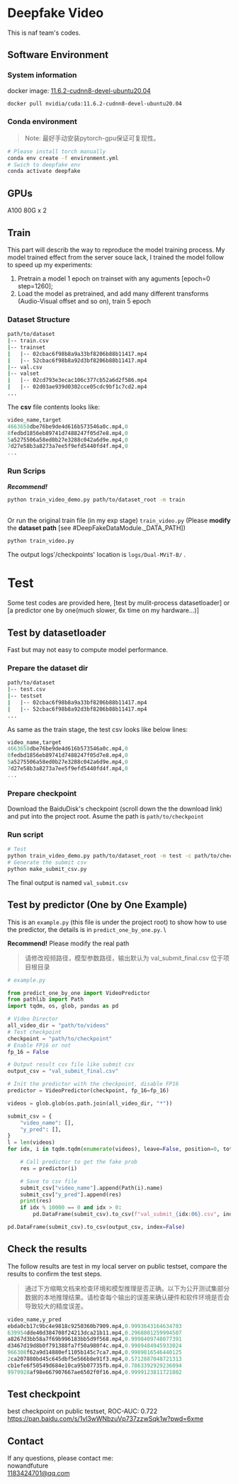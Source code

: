 # Deepfake Video
This is naf team's codes.

## Software Environment

### System information 
docker image: [11.6.2-cudnn8-devel-ubuntu20.04](https://hub.docker.com/r/nvidia/cuda/tags?page=&page_size=&ordering=&name=11.6.2-cudnn8-devel-ubuntu20.04)
``` bash
docker pull nvidia/cuda:11.6.2-cudnn8-devel-ubuntu20.04
```
### Conda environment
> Note: 最好手动安装pytorch-gpu保证可复现性。
``` bash
# Please install torch manually
conda env create -f environment.yml
# Swich to deepfake env
conda activate deepfake
```

## GPUs
A100 80G x 2

## Train
This part will describ the way to reproduce the model training process.
My model trained effect from the server souce lack, I trained the model follow to speed up my experiments:
1. Pretrain a model 1 epoch on trainset with any aguments [epoch=0 step=1260];
2. Load the model as pretrained, and add many different transforms (Audio-Visual offset and so on), train 5 epoch


### Dataset Structure

``` bash
path/to/dataset
|-- train.csv
|-- trainset
|   |-- 02cbac6f98b8a9a33bf8206b88b11417.mp4
|   |-- 52cbac6f98b8a92d3bf8206b88b11417.mp4
|-- val.csv
|-- valset
|   |-- 02cd793e3ecac106c377cb52a6d2f586.mp4
|   |-- 02d03ae939d0302cce05cdc9bf1c7cd2.mp4
...
```

The **csv** file contents looks like:
```sql
video_name,target
4663658dbe76be9de4d616b573546a0c.mp4,0
8fedbd1856eb89741d7488247f05d7e8.mp4,0
5a5275506a58ed0b27e3288c042a6d9e.mp4,0
7d27e58b3a8273a7ee5f9efd5440fd4f.mp4,0
...
```

### Run Scrips

***Recommend!***
``` bash
python train_video_demo.py path/to/dataset_root -m train
```
\
Or run the original train file (in my exp stage) ```train_video.py```
(Please **modify** the **dataset path** [see #DeepFakeDataModule._DATA_PATH])
``` bash
python train_video.py
```

The output logs'/checkpoints' location is ```logs/Dual-MViT-B/``` .


# Test
Some test codes are provided here, [test by mulit-process datasetloader] or [a predictor one by one(much slower, 6x time on my hardware...)]
## Test by datasetloader
Fast but may not easy to compute model performance.
### Prepare the dataset dir
``` bash
path/to/dataset
|-- test.csv
|-- testset
|   |-- 02cbac6f98b8a9a33bf8206b88b11417.mp4
|   |-- 52cbac6f98b8a92d3bf8206b88b11417.mp4
...
```
As same as the train stage, the test csv looks like below lines:
``` sql
video_name,target
4663658dbe76be9de4d616b573546a0c.mp4,0
8fedbd1856eb89741d7488247f05d7e8.mp4,0
5a5275506a58ed0b27e3288c042a6d9e.mp4,0
7d27e58b3a8273a7ee5f9efd5440fd4f.mp4,0
...
```

### Prepare checkpoint
Download the BaiduDisk's checkpoint (scroll down the the download link) and put into the project root. Asume the path is ```path/to/checkpoint```

### Run script
``` bash
# Test
python train_video_demo.py path/to/dataset_root -m test -c path/to/checkpoint
# Generate the submit csv
python make_submit_csv.py
```
The final output is named ```val_submit.csv```


## Test by predictor (One by One Example)
This is an ```example.py``` (this file is under the project root) to show how to use the predictor, the details is in ```predict_one_by_one.py```. \

**Recommend!**
Please modify the real path

> 请修改视频路径，模型参数路径，输出默认为 val_submit_final.csv 位于项目根目录
``` python
# example.py

from predict_one_by_one import VideoPredictor
from pathlib import Path
import tqdm, os, glob, pandas as pd

# Video Director 
all_video_dir = "path/to/videos"
# Test checkpoint
checkpoint = "path/to/checkpoint"
# Enable FP16 or not
fp_16 = False

# Output result csv file like submit csv
output_csv = "val_submit_final.csv"

# Init the predictor with the checkpoint, disable FP16
predictor = VideoPredictor(checkpoint, fp_16=fp_16)

videos = glob.glob(os.path.join(all_video_dir, "*"))

submit_csv = {
    "video_name": [],
    "y_pred": [],
}
l = len(videos)
for idx, i in tqdm.tqdm(enumerate(videos), leave=False, position=0, total=l):

    # Call predictor to get the fake prob
    res = predictor(i)

    # Save to csv file
    submit_csv["video_name"].append(Path(i).name)
    submit_csv["y_pred"].append(res)
    print(res)
    if idx % 10000 == 0 and idx > 0:
        pd.DataFrame(submit_csv).to_csv(f"val_submit_{idx:06}.csv", index=False)

pd.DataFrame(submit_csv).to_csv(output_csv, index=False)

```
## Check the results
The follow results are test in my local server on public testset, compare the results to confirm the test steps.
> 通过下方缩略文档来检查环境和模型推理是否正确。以下为公开测试集部分数据的本地推理结果。请检查每个输出的误差来确认硬件和软件环境是否会导致较大的精度误差。
``` sql
video_name,y_pred
ebda0cb17c9bc4e9818c9250360b7909.mp4,0.9993643164634703
639954dde40d384708f24213dca21b11.mp4,0.2968801259994507
a8267d3bb58a7f69b996183bb5d9f568.mp4,0.9998409748077391
d3467d19d8b0f791388fa7f50a980f4c.mp4,0.9989484945933024
966308f62a9d14880ef1105b145c7ca7.mp4,0.9989816546440125
2ca207880bd45c645dbf5e566b8e91f3.mp4,0.5712887048721313
cb1efe6f50549d684e10ca95b07735fb.mp4,0.7863392929236094
9979928af98e667907667ae6502f0f16.mp4,0.9999123811721802
```


## Test checkpoint
best checkpoint on public testset, ROC-AUC: 0.722 \
https://pan.baidu.com/s/1vl3wWNbzuVp737zzwSqk1w?pwd=6xme

## Contact
If any questions, please contact me: \
nowandfuture \
1183424701@qq.com